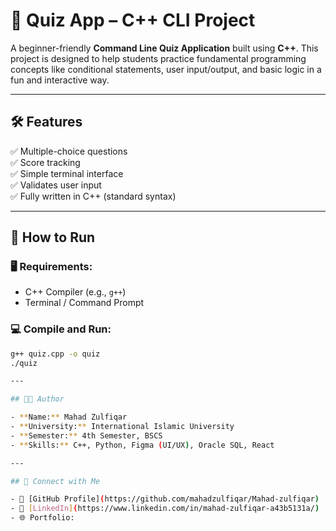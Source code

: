 # 🎯 Quiz App – C++ CLI Project

A beginner-friendly **Command Line Quiz Application** built using **C++**. This project is designed to help students practice fundamental programming concepts like conditional statements, user input/output, and basic logic in a fun and interactive way.

---

## 🛠 Features

✅ Multiple-choice questions  
✅ Score tracking  
✅ Simple terminal interface  
✅ Validates user input  
✅ Fully written in C++ (standard syntax)

---

## 🚀 How to Run

### 🖥 Requirements:
- C++ Compiler (e.g., `g++`)
- Terminal / Command Prompt

### 💻 Compile and Run:

```bash
g++ quiz.cpp -o quiz
./quiz

---

## 🧑‍💻 Author

- **Name:** Mahad Zulfiqar  
- **University:** International Islamic University  
- **Semester:** 4th Semester, BSCS  
- **Skills:** C++, Python, Figma (UI/UX), Oracle SQL, React

---

## 🔗 Connect with Me

- 📂 [GitHub Profile](https://github.com/mahadzulfiqar/Mahad-zulfiqar)  
- 💼 [LinkedIn](https://www.linkedin.com/in/mahad-zulfiqar-a43b5131a/)  
- 🌐 Portfolio: 

